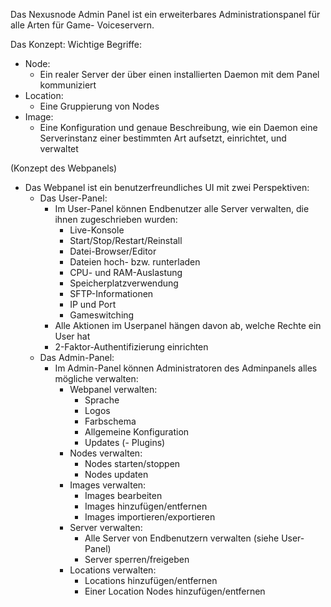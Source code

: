 Das Nexusnode Admin Panel ist ein erweiterbares Administrationspanel für alle Arten für Game- Voiceservern.

Das Konzept:
Wichtige Begriffe:
  - Node:
    - Ein realer Server der über einen installierten Daemon mit dem Panel kommuniziert
  - Location:
    - Eine Gruppierung von Nodes
  - Image:
    - Eine Konfiguration und genaue Beschreibung, wie ein Daemon eine Serverinstanz einer bestimmten Art aufsetzt, einrichtet, und verwaltet

(Konzept des Webpanels)
- Das Webpanel ist ein benutzerfreundliches UI mit zwei Perspektiven:
  - Das User-Panel:
    - Im User-Panel können Endbenutzer alle Server verwalten, die ihnen zugeschrieben wurden:
      - Live-Konsole
      - Start/Stop/Restart/Reinstall
      - Datei-Browser/Editor
      - Dateien hoch- bzw. runterladen
      - CPU- und RAM-Auslastung
      - Speicherplatzverwendung
      - SFTP-Informationen
      - IP und Port
      - Gameswitching
    - Alle Aktionen im Userpanel hängen davon ab, welche Rechte ein User hat
    - 2-Faktor-Authentifizierung einrichten
  - Das Admin-Panel:
    - Im Admin-Panel können Administratoren des Adminpanels alles mögliche verwalten:
      - Webpanel verwalten:
        - Sprache
        - Logos
        - Farbschema
        - Allgemeine Konfiguration
        - Updates
        (- Plugins) 
      - Nodes verwalten:
        - Nodes starten/stoppen
        - Nodes updaten
      - Images verwalten:
        - Images bearbeiten
        - Images hinzufügen/entfernen
        - Images importieren/exportieren
      - Server verwalten:
        - Alle Server von Endbenutzern verwalten (siehe User-Panel)
        - Server sperren/freigeben
      - Locations verwalten:
        - Locations hinzufügen/entfernen
        - Einer Location Nodes hinzufügen/entfernen
